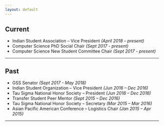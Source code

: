 ```yaml
---
layout: default
---
```


## Current

* Indian Student Association – Vice President *(April 2018 – present)*
* Computer Science PhD Social Chair *(Sept 2017 - present)*
* Computer Science New Student Committee Chair *(Sept 2017 - present)*

---

## Past

* GSS Senator *(Sept 2017 - May 2018)*
* Indian Student Organization – Vice President *(Jun 2016 – Dec 2016)*
* Tau Sigma National Honor Society – President *(Jun 2016 – Dec 2016)*
* Transfer Student Peer Mentor *(Sept 2015 – Dec 2016)*
* Tau Sigma National Honor Society – Secretary *(Mar 2015 – Mar 2016)*
* Asian Pacific American Conference – Logistics Chair *(Jan 2015 – Apr 2015)*

---